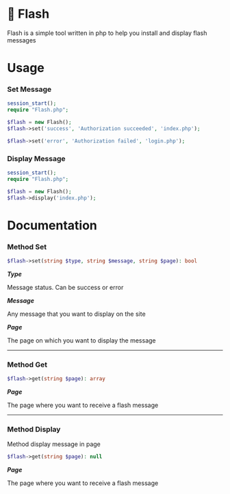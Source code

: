 # :scroll: Flash

Flash is a simple tool written in php to help you install and display flash messages

# Usage

### Set Message

```php
session_start();
require "Flash.php";

$flash = new Flash();
$flash->set('success', 'Authorization succeeded', 'index.php');

$flash->set('error', 'Authorization failed', 'login.php');
```

### Display Message

```php
session_start();
require "Flash.php";

$flash = new Flash();
$flash->display('index.php');
```

# Documentation

### Method Set


```php
$flash->set(string $type, string $message, string $page): bool
```
***Type***

Message status. Can be success or error

***Message***

Any message that you want to display on the site

***Page***

The page on which you want to display the message


-------

### Method Get


```php
$flash->get(string $page): array
```

***Page***

The page where you want to receive a flash message


-------

### Method Display


Method display message in page

```php
$flash->get(string $page): null
```

***Page***

The page where you want to receive a flash message
